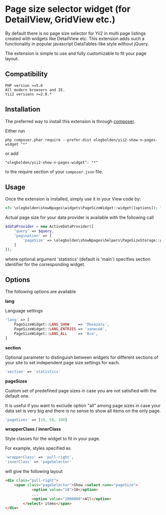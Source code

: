 Page size selector widget (for DetailView, GridView etc.)
=================================
By default there is no page size selector for Yii2 in multi page listings 
created with widgets like DetailView etc. This extension adds such a functionality 
in popular javascript DataTables-like style without jQuery.

The extension is simple to use and fully customizable to fit your page layout. 

Compatibility
------------
```
PHP version >=5.6
All modern browsers and IE.
Yii2 versions >=2.0.*
```

Installation
------------

The preferred way to install this extension is through [composer](http://getcomposer.org/download/).

Either run

```
php composer.phar require --prefer-dist olegbolden/yii2-show-n-pages-widget "*"
```

or add

```
"olegbolden/yii2-show-n-pages-widget": "*"
```

to the require section of your `composer.json` file.


Usage
-----

Once the extension is installed, simply use it in your View code by:

```php
<?= \olegbolden\showNpages\widgets\PageSizeWidget::widget([options]); ?>
```
Actual page size for your data provider is available with the following call

```php
$dataProvider = new ActiveDataProvider([
    'query' => $query,
    'pagination' => [
        'pageSize' => \olegbolden\showNpages\helpers\PageSizeStorage::getPageSize('statistics')
    ]
]);
```
where optional argument 'statistics' (default is 'main') specifies section identifier for the corresponding widget.

Options
-----
The following options are available 

**lang**

Language settings
```php
'lang' => [
    PageSizeWidget::LANG_SHOW    => 'Показать',
    PageSizeWidget::LANG_ENTRIES => 'записей',
    PageSizeWidget::LANG_ALL     => 'Все',
]
```

**section**

Optional parameter to distinguish between widgets for different sections 
of your site to set independent page size settings for each.
```php
'section' => 'statistics'
```

**pageSizes**

Custom set of predefined page sizes in case you are not satisfied with the default one.

It is useful if you want to exclude option "all" among page sizes in case your 
data set is very big and there is no sense to show all items on the only page.
```php
'pageSizes' => [10, 50, 100]
```

**wrapperClass / innerClass**

Style classes for the widget to fit in your page.

For example, styles specified as
```php
'wrapperClass' => 'pull-right',
'innerClass' => 'pageSelector'
```
will give the following layout
```html
<div class="pull-right">
    <span class="pageSelector">Show <select name="pageSize">
            <option value="10">10</option>
            ...
            <option value="1000000">All</option>
        </select> items</span>
</div>
```
